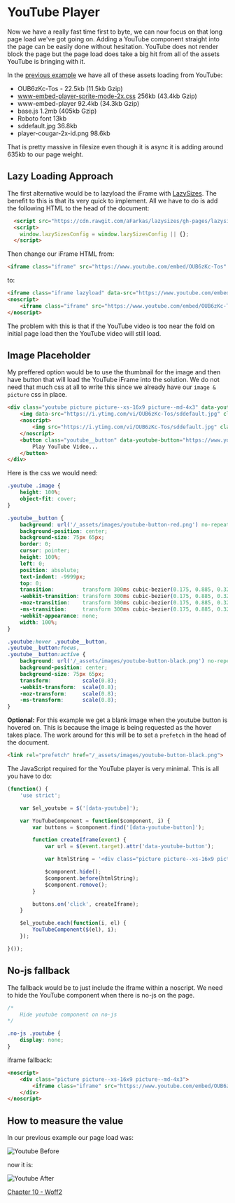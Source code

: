# YouTube Player
Now we have a really fast time first to byte, we can now focus on that long page load we've got going on. Adding a YouTube component straight into the page can be easily done without hesitation. YouTube does not render block the page but the page load does take a big hit from all of the assets YouTube is bringing with it.

In the [previous example](http://performance-kit.surge.sh/08/after.html) we have all of these assets loading from YouTube:

- OUB6zKc-Tos - 22.5kb (11.5kb Gzip)
- www-embed-player-sprite-mode-2x.css 256kb (43.4kb Gzip)
- www-embed-player 92.4kb (34.3kb Gzip)
- base.js 1.2mb (405kb Gzip)
- Roboto font 13kb
- sddefault.jpg 36.8kb
- player-cougar-2x-id.png 98.6kb

That is pretty massive in filesize even though it is async it is adding around 635kb to our page weight.

## Lazy Loading Approach

The first alternative would be to lazyload the iFrame with [LazySizes](https://github.com/aFarkas/lazysizes). The benefit to this is that its very quick to implement. All we have to do is add the following HTML to the head of the document:


```html
  <script src="https://cdn.rawgit.com/aFarkas/lazysizes/gh-pages/lazysizes.min.js" async=""></script>
  <script>
    window.lazySizesConfig = window.lazySizesConfig || {};
  </script>
```

Then change our iFrame HTML from:

```html
<iframe class="iframe" src="https://www.youtube.com/embed/OUB6zKc-Tos" frameborder="0" allowfullscreen></iframe>
```

to:

```html
<iframe class="iframe lazyload" data-src="https://www.youtube.com/embed/OUB6zKc-Tos" frameborder="0" allowfullscreen></iframe>
<noscript>
	<iframe class="iframe" src="https://www.youtube.com/embed/OUB6zKc-Tos" frameborder="0" allowfullscreen></iframe>
</noscript>
```

The problem with this is that if the YouTube video is too near the fold on initial page load then the YouTube video will still load.

## Image Placeholder

My preffered option would be to use the thumbnail for the image and then have button that will load the YouTube iFrame into the solution. We do not need that much css at all to write this since we already have our `image & picture` css in place.

```html
<div class="youtube picture picture--xs-16x9 picture--md-4x3" data-youtube>
	<img data-src="https://i.ytimg.com/vi/OUB6zKc-Tos/sddefault.jpg" class="image lazyload" alt="Our Wedding"/>
	<noscript>
		<img src="https://i.ytimg.com/vi/OUB6zKc-Tos/sddefault.jpg" class="image" alt="Our Wedding"/>
	</noscript>
	<button class="youtube__button" data-youtube-button="https://www.youtube.com/embed/OUB6zKc-Tos">
		Play YouTube Video...
	</button>
</div>
```

Here is the css we would need:

```css
.youtube .image {
	height: 100%;
	object-fit: cover;
}

.youtube__button {
	background: url('/_assets/images/youtube-button-red.png') no-repeat;
	background-position: center;
	background-size: 75px 65px;
	border: 0;
	cursor: pointer;
	height: 100%;
	left: 0;
	position: absolute;
	text-indent: -9999px;
	top: 0;
	transition: 		transform 300ms cubic-bezier(0.175, 0.885, 0.32, 1.275);
	-webkit-transition: transform 300ms cubic-bezier(0.175, 0.885, 0.32, 1.275);
	-moz-transition: 	transform 300ms cubic-bezier(0.175, 0.885, 0.32, 1.275);
	-ms-transition: 	transform 300ms cubic-bezier(0.175, 0.885, 0.32, 1.275);
	-webkit-appearance: none;
	width: 100%;
}

.youtube:hover .youtube__button,
.youtube__button:focus,
.youtube__button:active {
	background: url('/_assets/images/youtube-button-black.png') no-repeat;
	background-position: center;
	background-size: 75px 65px;
	transform: 			scale(0.8);
	-webkit-transform: 	scale(0.8);
	-moz-transform: 	scale(0.8);
	-ms-transform: 		scale(0.8);
}
```


**Optional:** For this example we get a blank image when the youtube button is hovered on. This is because the image is being requested as the hover takes place. The work around for this will be to set a `prefetch` in the head of the document.

```html
<link rel="prefetch" href="/_assets/images/youtube-button-black.png">
```

The JavaScript required for the YouTube player is very minimal. This is all you have to do:

```js
(function() {
	'use strict';

	var $el_youtube = $('[data-youtube]');

	var YouTubeComponent = function($component, i) {
		var buttons = $component.find('[data-youtube-button]');

		function createIframe(event) {
			var url = $(event.target).attr('data-youtube-button');

			var htmlString = '<div class="picture picture--xs-16x9 picture--md-4x3"> <iframe class="iframe" src="' + url + '?autoplay=1"></iframe></div>';

			$component.hide();
			$component.before(htmlString);
			$component.remove();
		}

		buttons.on('click', createIframe);
	}

	$el_youtube.each(function(i, el) {
		YouTubeComponent($(el), i);
	});

}());
```

## No-js fallback

The fallback would be to just include the iframe within a noscript. We need to hide the YouTube component when there is no-js on the page.


```css
/*
	Hide youtube component on no-js
*/

.no-js .youtube {
	display: none;
}

```

iframe fallback:

```html
<noscript>
	<div class="picture picture--xs-16x9 picture--md-4x3">
		<iframe class="iframe" src="https://www.youtube.com/embed/OUB6zKc-Tos"></iframe>
	</div>
</noscript>
```

## How to measure the value
In our previous example our page load was:

![Youtube Before](https://raw.githubusercontent.com/code-mattclaffey/performance-kit/master/09-youtube-player/screenshots/youtube-before.png)

now it is:

![Youtube After](https://raw.githubusercontent.com/code-mattclaffey/performance-kit/master/09-youtube-player/screenshots/youtube-after.png)


[Chapter 10 - Woff2](https://github.com/code-mattclaffey/performance-kit/tree/master/10-woff2/readme.md)

